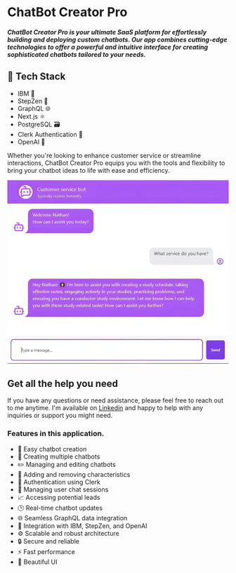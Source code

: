# ChatBot Creator Pro

##### ChatBot Creator Pro is your ultimate SaaS platform for effortlessly building and deploying custom chatbots. Our app combines cutting-edge technologies to offer a powerful and intuitive interface for creating sophisticated chatbots tailored to your needs.

## 🚀 Tech Stack

- IBM 🧠
- StepZen 🔗
- GraphQL 🌐
- Next.js ⚛️
- PostgreSQL 🗃️
- Clerk Authentication 🔐
- OpenAI 🤖

Whether you're looking to enhance customer service or streamline interactions, ChatBot Creator Pro equips you with the tools and flexibility to bring your chatbot ideas to life with ease and efficiency.

![Application Logo](https://github.com/nathan-assefa/Enterprise-AI-Chat-Agents/blob/master/public/chat_page.jpg)

## Get all the help you need

If you have any questions or need assistance, please feel free to reach out to me anytime. I'm available on [Linkedin](https://www.linkedin.com/in/nathan-assefa-9ba017253/) and happy to help with any inquiries or support you might need.

### Features in this application.

- 🤖 Easy chatbot creation
- 🔄 Creating multiple chatbots
- ✏️ Managing and editing chatbots
- 🔧 Adding and removing characteristics
- 🔐 Authentication using Clerk
- 💬 Managing user chat sessions
- 📈 Accessing potential leads
- 🕒 Real-time chatbot updates
- 🌐 Seamless GraphQL data integration
- 🔗 Integration with IBM, StepZen, and OpenAI
- ⚙️ Scalable and robust architecture
- 🔒 Secure and reliable
- ⚡ Fast performance
- 🎨 Beautiful UI
